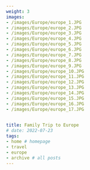 ```yaml
---
weight: 3
images:
- /images/Europe/europe_1.JPG
- /images/Europe/europe_2.JPG
- /images/Europe/europe_3.JPG
- /images/Europe/europe_4.JPG
- /images/Europe/europe_5.JPG
- /images/Europe/europe_6.JPG
- /images/Europe/europe_7.JPG
- /images/Europe/europe_8.JPG
- /images/Europe/europe_9.JPG
- /images/Europe/europe_10.JPG
- /images/Europe/europe_11.JPG
- /images/Europe/europe_12.JPG
- /images/Europe/europe_13.JPG
- /images/Europe/europe_14.JPG
- /images/Europe/europe_15.JPG
- /images/Europe/europe_16.JPG
- /images/Europe/europe_17.JPG

  
title: Family Trip to Europe
# date: 2022-07-23
tags:
- home # homepage
- travel
- europe
- archive # all posts
---
```


